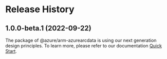 # Release History
    
## 1.0.0-beta.1 (2022-09-22)

The package of @azure/arm-azurearcdata is using our next generation design principles. To learn more, please refer to our documentation [Quick Start](https://aka.ms/js-track2-quickstart).
